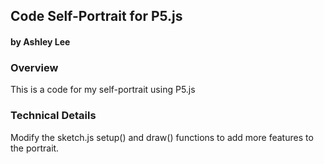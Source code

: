 ## Code Self-Portrait for P5.js
#### by Ashley Lee



### Overview
This is a code for my self-portrait using P5.js


### Technical Details

Modify the sketch.js setup() and draw() functions to add more features to the portrait.
